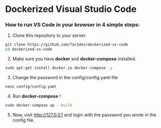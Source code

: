 # Dockerized Visual Studio Code

### How to run VS Code in your browser in 4 simple steps:

1. Clone this repository to your server.
```bash
git clone https://github.com/Tar1dev/dockerized-vs-code
cd dockerized-vs-code
```

2. Make sure you have **docker** and **docker-compose** installed.
```bash
sudo apt-get install docker.io docker-compose -y
```

3. Change the password in the config/config.yaml file
```bash
nano config/config.yaml
```

4. Run **docker-compose** !
```bash
sudo docker-compose up --build
```

5. Now, visit http://127.0.0.1 and login with the password you wrote in the config file.
